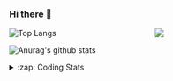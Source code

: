 ### Hi there 👋

<!--
**tao8687/tao8687** is a ✨ _special_ ✨ repository because its `README.md` (this file) appears on your GitHub profile.

Here are some ideas to get you started:

- 🔭 I’m currently working on ...
- 🌱 I’m currently learning ...
- 👯 I’m looking to collaborate on ...
- 🤔 I’m looking for help with ...
- 💬 Ask me about ...
- 📫 How to reach me: ...
- 😄 Pronouns: ...
- ⚡ Fun fact: ...
-->

<img align='right' src="https://media.giphy.com/media/M9gbBd9nbDrOTu1Mqx/giphy.gif" width="240">

  
![Top Langs](https://github-readme-stats.vercel.app/api/top-langs/?username=tao8687&layout=compact&title_color=23238E&text_color=A67D3D)

![Anurag's github stats](https://github-readme-stats.vercel.app/api?username=tao8687&show_icons=true&&text_color=A67D3D&title_color=23238E&show_icons=false&count_private=true&hide=stars)

<details>
  <summary>:zap: Coding Stats</summary>
  <br>
    
<!--START_SECTION:waka-->
![Code Time](http://img.shields.io/badge/Code%20Time-1%2C844%20hrs%2022%20mins-blue)

![Profile Views](http://img.shields.io/badge/Profile%20Views-0-blue)

**🐱 My GitHub Data** 

> 📦 1.5 MB Used in GitHub's Storage 
 > 
> 🏆 386 Contributions in the Year 2024
 > 
> 🚫 Not Opted to Hire
 > 
> 📜 62 Public Repositories 
 > 
> 🔑 25 Private Repositories 
 > 
**I'm an Early 🐤** 

```text
🌞 Morning                1602 commits        ██████████████████████░░░   88.26 % 
🌆 Daytime                90 commits          █░░░░░░░░░░░░░░░░░░░░░░░░   04.96 % 
🌃 Evening                119 commits         ██░░░░░░░░░░░░░░░░░░░░░░░   06.56 % 
🌙 Night                  4 commits           ░░░░░░░░░░░░░░░░░░░░░░░░░   00.22 % 
```
📅 **I'm Most Productive on Wednesday** 

```text
Monday                   260 commits         ████░░░░░░░░░░░░░░░░░░░░░   14.33 % 
Tuesday                  247 commits         ███░░░░░░░░░░░░░░░░░░░░░░   13.61 % 
Wednesday                317 commits         ████░░░░░░░░░░░░░░░░░░░░░   17.47 % 
Thursday                 241 commits         ███░░░░░░░░░░░░░░░░░░░░░░   13.28 % 
Friday                   257 commits         ████░░░░░░░░░░░░░░░░░░░░░   14.16 % 
Saturday                 251 commits         ███░░░░░░░░░░░░░░░░░░░░░░   13.83 % 
Sunday                   242 commits         ███░░░░░░░░░░░░░░░░░░░░░░   13.33 % 
```


📊 **This Week I Spent My Time On** 

```text
🕑︎ Time Zone: Asia/Shanghai

💬 Programming Languages: 
C++                      11 hrs 48 mins      ███████████████████░░░░░░   77.50 % 
Other                    2 hrs 3 mins        ███░░░░░░░░░░░░░░░░░░░░░░   13.57 % 
Markdown                 56 mins             ██░░░░░░░░░░░░░░░░░░░░░░░   06.15 % 
INI                      11 mins             ░░░░░░░░░░░░░░░░░░░░░░░░░   01.22 % 
YAML                     8 mins              ░░░░░░░░░░░░░░░░░░░░░░░░░   00.89 % 

🔥 Editors: 
VS Code                  15 hrs 13 mins      █████████████████████████   100.00 % 

🐱‍💻 Projects: 
src                      11 hrs 56 mins      ████████████████████░░░░░   78.40 % 
cartographer_ros         1 hr 37 mins        ███░░░░░░░░░░░░░░░░░░░░░░   10.64 % 
LaserUndistortion        41 mins             █░░░░░░░░░░░░░░░░░░░░░░░░   04.53 % 
ndt_mapping              27 mins             █░░░░░░░░░░░░░░░░░░░░░░░░   03.03 % 
lidar_undistortion_2d    9 mins              ░░░░░░░░░░░░░░░░░░░░░░░░░   01.05 % 

💻 Operating System: 
Linux                    15 hrs 13 mins      █████████████████████████   100.00 % 
```

**I Mostly Code in C++** 

```text
C++                      11 repos            ████████░░░░░░░░░░░░░░░░░   31.43 % 
Python                   10 repos            ███████░░░░░░░░░░░░░░░░░░   28.57 % 
JavaScript               2 repos             █░░░░░░░░░░░░░░░░░░░░░░░░   05.71 % 
Batchfile                1 repo              █░░░░░░░░░░░░░░░░░░░░░░░░   02.86 % 
HTML                     1 repo              █░░░░░░░░░░░░░░░░░░░░░░░░   02.86 % 
```



**Timeline**

![Lines of Code chart](https://raw.githubusercontent.com/tao8687/tao8687/master/assets/bar_graph.png)


 Last Updated on 29/12/2024 01:47:13 UTC
<!--END_SECTION:waka-->
</details>
